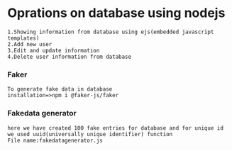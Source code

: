 # Oprations on database using nodejs
```
1.Showing information from database using ejs(embedded javascript templates)
2.Add new user
3.Edit and update information 
4.Delete user information from database
```
### Faker
```
To generate fake data in database
installation=>npm i @faker-js/faker
```
### Fakedata generator 
```
here we have created 100 fake entries for database and for unique id we used uuid(universally unique identifier) function
File name:fakedatagenerator.js
```
